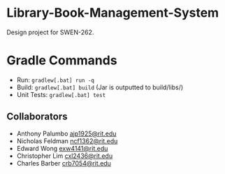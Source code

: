 # Library-Book-Management-System
Design project for SWEN-262.

# Gradle Commands
- Run: `gradlew[.bat] run -q`
- Build: `gradlew[.bat] build` (Jar is outputted to build/libs/)
- Unit Tests: `gradlew[.bat] test`

## Collaborators
- Anthony Palumbo ajp1925@rit.edu
- Nicholas Feldman ncf1362@rit.edu
- Edward Wong exw4141@rit.edu
- Christopher Lim cxl2436@rit.edu
- Charles Barber crb7054@rit.edu
